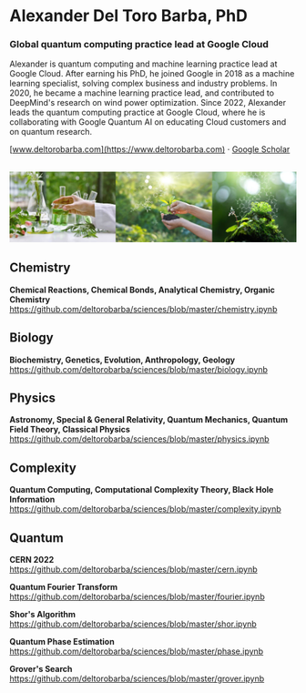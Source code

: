 # Alexander Del Toro Barba, PhD

### Global quantum computing practice lead at Google Cloud

Alexander is quantum computing and machine learning practice lead at Google Cloud. After earning his PhD, he joined Google in 2018 as a machine learning specialist, solving complex business and industry problems. In 2020, he became a machine learning practice lead, and contributed to DeepMind's research on wind power optimization. Since 2022, Alexander leads the quantum computing practice at Google Cloud, where he is collaborating with Google Quantum AI on educating Cloud customers and on quantum research.  

[www.deltorobarba.com](https://www.deltorobarba.com) $\cdot$ [Google Scholar](https://scholar.google.com/citations?hl=en&user=fddyK-wAAAAJ)

<br>

<img src="https://raw.githubusercontent.com/deltorobarba/repo/master/sciences_0000.png" alt="sciences">

<br>

## Chemistry

<b>Chemical Reactions, Chemical Bonds, Analytical Chemistry, Organic Chemistry</b><br>
https://github.com/deltorobarba/sciences/blob/master/chemistry.ipynb

## Biology

<b>Biochemistry, Genetics, Evolution, Anthropology, Geology</b><br>
https://github.com/deltorobarba/sciences/blob/master/biology.ipynb

## Physics

<b>Astronomy, Special & General Relativity, Quantum Mechanics, Quantum Field Theory, Classical Physics</b><br>
https://github.com/deltorobarba/sciences/blob/master/physics.ipynb

## Complexity

<b>Quantum Computing, Computational Complexity Theory, Black Hole Information</b><br>
https://github.com/deltorobarba/sciences/blob/master/complexity.ipynb

## Quantum

<b>CERN 2022</b><br>
https://github.com/deltorobarba/sciences/blob/master/cern.ipynb

<b>Quantum Fourier Transform</b><br>
https://github.com/deltorobarba/sciences/blob/master/fourier.ipynb

<b>Shor's Algorithm</b><br>
https://github.com/deltorobarba/sciences/blob/master/shor.ipynb

<b>Quantum Phase Estimation</b><br>
https://github.com/deltorobarba/sciences/blob/master/phase.ipynb

<b>Grover's Search</b><br>
https://github.com/deltorobarba/sciences/blob/master/grover.ipynb
